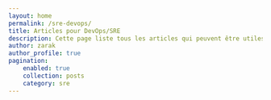 ```yaml
---
layout: home
permalink: /sre-devops/
title: Articles pour DevOps/SRE
description: Cette page liste tous les articles qui peuvent être utiles pour des SRE ou la méthodologie DevOps
author: zarak
author_profile: true
pagination:
    enabled: true
    collection: posts
    category: sre
---
```

